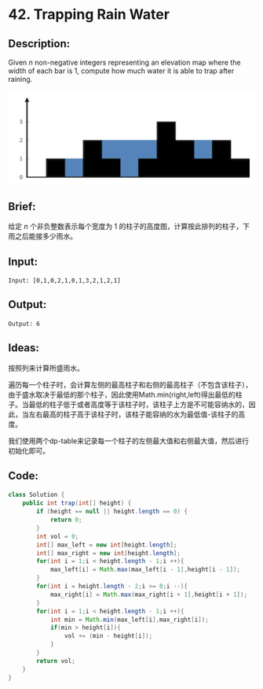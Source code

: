 # 42. Trapping Rain Water

## Description:

Given *n* non-negative integers representing an elevation map where the width of each bar is 1, compute how much water it is able to trap after raining.

![](https://github.com/HoqiheChen/LeetCode/blob/master/res/42.jpg)

## Brief:

给定 *n* 个非负整数表示每个宽度为 1 的柱子的高度图，计算按此排列的柱子，下雨之后能接多少雨水。

## Input:

```
Input: [0,1,0,2,1,0,1,3,2,1,2,1]
```

## Output:

```
Output: 6
```

## Ideas:

按照列来计算所盛雨水。

遍历每一个柱子时，会计算左侧的最高柱子和右侧的最高柱子（不包含该柱子），由于盛水取决于最低的那个柱子，因此使用Math.min(right,left)得出最低的柱子。当最低的柱子低于或者高度等于该柱子时，该柱子上方是不可能容纳水的，因此，当左右最高的柱子高于该柱子时，该柱子能容纳的水为最低值-该柱子的高度。

我们使用两个dp-table来记录每一个柱子的左侧最大值和右侧最大值，然后进行初始化即可。

## Code:

```java
class Solution {
    public int trap(int[] height) {
        if (height == null || height.length == 0) {
            return 0;
        }
        int vol = 0;
        int[] max_left = new int[height.length];
        int[] max_right = new int[height.length];
        for(int i = 1;i < height.length - 1;i ++){
            max_left[i] = Math.max(max_left[i - 1],height[i - 1]);
        }
        for(int i = height.length - 2;i >= 0;i --){
            max_right[i] = Math.max(max_right[i + 1],height[i + 1]);
        }
        for(int i = 1;i < height.length - 1;i ++){
            int min = Math.min(max_left[i],max_right[i]);
            if(min > height[i]){
                vol += (min - height[i]);
            }
        }
        return vol;
    }
}
```

